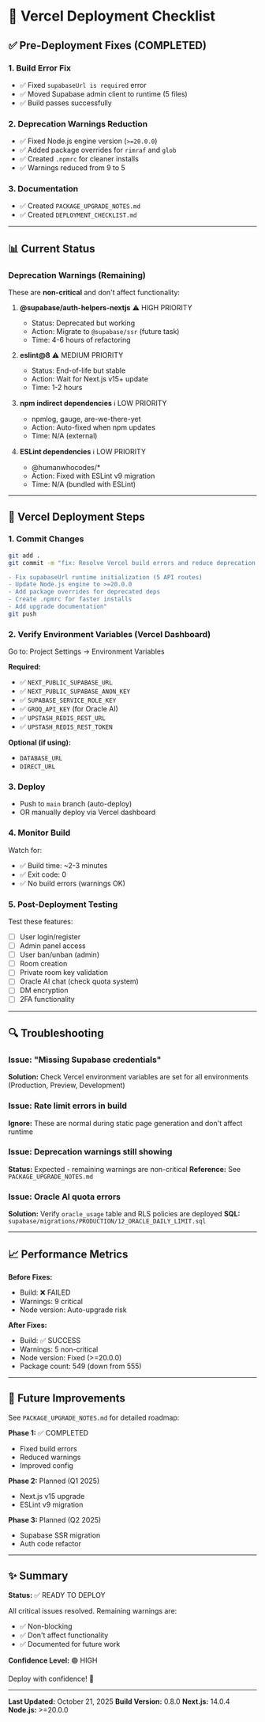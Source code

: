 # 🚀 Vercel Deployment Checklist

## ✅ Pre-Deployment Fixes (COMPLETED)

### 1. Build Error Fix
- ✅ Fixed `supabaseUrl is required` error
- ✅ Moved Supabase admin client to runtime (5 files)
- ✅ Build passes successfully

### 2. Deprecation Warnings Reduction
- ✅ Fixed Node.js engine version (`>=20.0.0`)
- ✅ Added package overrides for `rimraf` and `glob`
- ✅ Created `.npmrc` for cleaner installs
- ✅ Warnings reduced from 9 to 5

### 3. Documentation
- ✅ Created `PACKAGE_UPGRADE_NOTES.md`
- ✅ Created `DEPLOYMENT_CHECKLIST.md`

---

## 📊 Current Status

### Deprecation Warnings (Remaining)
These are **non-critical** and don't affect functionality:

1. **@supabase/auth-helpers-nextjs** ⚠️ HIGH PRIORITY
   - Status: Deprecated but working
   - Action: Migrate to `@supabase/ssr` (future task)
   - Time: 4-6 hours of refactoring

2. **eslint@8** ⚠️ MEDIUM PRIORITY
   - Status: End-of-life but stable
   - Action: Wait for Next.js v15+ update
   - Time: 1-2 hours

3. **npm indirect dependencies** ℹ️ LOW PRIORITY
   - npmlog, gauge, are-we-there-yet
   - Action: Auto-fixed when npm updates
   - Time: N/A (external)

4. **ESLint dependencies** ℹ️ LOW PRIORITY
   - @humanwhocodes/*
   - Action: Fixed with ESLint v9 migration
   - Time: N/A (bundled with ESLint)

---

## 🎯 Vercel Deployment Steps

### 1. Commit Changes
```bash
git add .
git commit -m "fix: Resolve Vercel build errors and reduce deprecation warnings

- Fix supabaseUrl runtime initialization (5 API routes)
- Update Node.js engine to >=20.0.0
- Add package overrides for deprecated deps
- Create .npmrc for faster installs
- Add upgrade documentation"
git push
```

### 2. Verify Environment Variables (Vercel Dashboard)
Go to: Project Settings → Environment Variables

**Required:**
- ✅ `NEXT_PUBLIC_SUPABASE_URL`
- ✅ `NEXT_PUBLIC_SUPABASE_ANON_KEY`
- ✅ `SUPABASE_SERVICE_ROLE_KEY`
- ✅ `GROQ_API_KEY` (for Oracle AI)
- ✅ `UPSTASH_REDIS_REST_URL`
- ✅ `UPSTASH_REDIS_REST_TOKEN`

**Optional (if using):**
- `DATABASE_URL`
- `DIRECT_URL`

### 3. Deploy
- Push to `main` branch (auto-deploy)
- OR manually deploy via Vercel dashboard

### 4. Monitor Build
Watch for:
- ✅ Build time: ~2-3 minutes
- ✅ Exit code: 0
- ✅ No build errors (warnings OK)

### 5. Post-Deployment Testing
Test these features:
- [ ] User login/register
- [ ] Admin panel access
- [ ] User ban/unban (admin)
- [ ] Room creation
- [ ] Private room key validation
- [ ] Oracle AI chat (check quota system)
- [ ] DM encryption
- [ ] 2FA functionality

---

## 🔍 Troubleshooting

### Issue: "Missing Supabase credentials"
**Solution:** Check Vercel environment variables are set for all environments (Production, Preview, Development)

### Issue: Rate limit errors in build
**Ignore:** These are normal during static page generation and don't affect runtime

### Issue: Deprecation warnings still showing
**Status:** Expected - remaining warnings are non-critical
**Reference:** See `PACKAGE_UPGRADE_NOTES.md`

### Issue: Oracle AI quota errors
**Solution:** Verify `oracle_usage` table and RLS policies are deployed
**SQL:** `supabase/migrations/PRODUCTION/12_ORACLE_DAILY_LIMIT.sql`

---

## 📈 Performance Metrics

**Before Fixes:**
- Build: ❌ FAILED
- Warnings: 9 critical
- Node version: Auto-upgrade risk

**After Fixes:**
- Build: ✅ SUCCESS
- Warnings: 5 non-critical
- Node version: Fixed (>=20.0.0)
- Package count: 549 (down from 555)

---

## 🔮 Future Improvements

See `PACKAGE_UPGRADE_NOTES.md` for detailed roadmap:

**Phase 1:** ✅ COMPLETED
- Fixed build errors
- Reduced warnings
- Improved config

**Phase 2:** Planned (Q1 2025)
- Next.js v15 upgrade
- ESLint v9 migration

**Phase 3:** Planned (Q2 2025)
- Supabase SSR migration
- Auth code refactor

---

## ✨ Summary

**Status:** ✅ READY TO DEPLOY

All critical issues resolved. Remaining warnings are:
- ✅ Non-blocking
- ✅ Don't affect functionality
- ✅ Documented for future work

**Confidence Level:** 🟢 HIGH

Deploy with confidence! 🚀

---

**Last Updated:** October 21, 2025
**Build Version:** 0.8.0
**Next.js:** 14.0.4
**Node.js:** >=20.0.0


